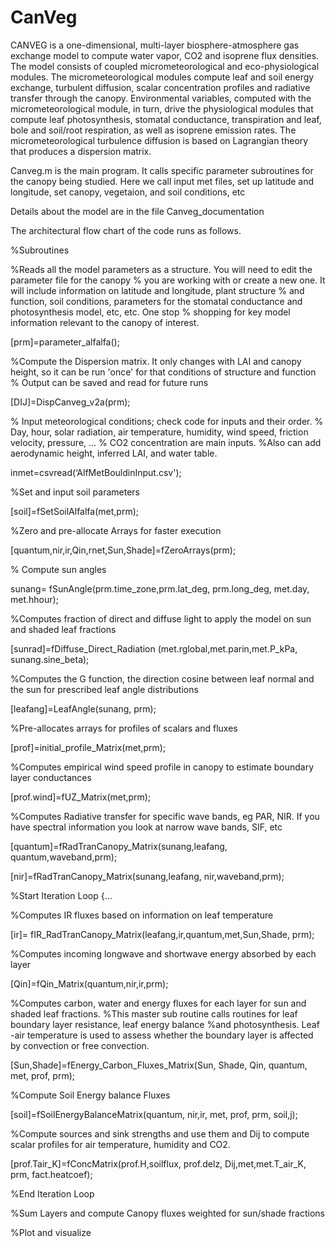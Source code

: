 # CanVeg
CANVEG is a one-dimensional, multi-layer biosphere-atmosphere gas exchange model to compute water vapor, CO2 and isoprene flux densities. The model consists of coupled micrometeorological and eco-physiological modules.  The micrometeorological modules compute leaf and soil energy exchange, turbulent diffusion, scalar concentration profiles and radiative transfer through the canopy.  Environmental variables, computed with the micrometeorological module, in turn, drive the physiological modules that compute leaf photosynthesis, stomatal conductance, transpiration and leaf, bole and soil/root respiration, as well as isoprene emission rates. The micrometeorological turbulence diffusion is based on Lagrangian theory that produces a dispersion matrix.

Canveg.m is the main program. It calls specific parameter subroutines for the canopy being studied. Here we call input met files, set up latitude and longitude, set canopy, vegetaion, and soil conditions, etc

Details about the model are in the file Canveg_documentation

The architectural flow chart of the code runs as follows.  

%Subroutines	

%Reads all the model parameters as a structure. You will need to edit the parameter file for the canopy
% you are working with or create a new one. It will include information on latitude and longitude, plant structure
% and function, soil conditions, parameters for the stomatal conductance and photosynthesis model, etc, etc. One stop
% shopping for key model information relevant to the canopy of interest.

[prm]=parameter_alfalfa();

%Compute the Dispersion matrix. It only changes with LAI and canopy  height, so it can be run 'once' for that conditions of structure and function
% Output can be saved and read for future runs

[DIJ]=DispCanveg_v2a(prm);  

%  Input meteorological conditions; check code for inputs and their order. 
%  Day, hour, solar radiation, air temperature, humidity, wind speed, friction velocity, pressure, ...
% CO2 concentration are main inputs. %Also can add aerodynamic height, inferred LAI, and water table.

inmet=csvread(‘AlfMetBouldinInput.csv');

%Set and input soil parameters

[soil]=fSetSoilAlfalfa(met,prm); 
	
%Zero and pre-allocate Arrays for faster execution

[quantum,nir,ir,Qin,rnet,Sun,Shade]=fZeroArrays(prm);
	
 % Compute sun angles
 
sunang= fSunAngle(prm.time_zone,prm.lat_deg, prm.long_deg, met.day, met.hhour);
	
%Computes fraction of direct and diffuse light to apply the model on sun and shaded leaf fractions

[sunrad]=fDiffuse_Direct_Radiation (met.rglobal,met.parin,met.P_kPa, sunang.sine_beta);

%Computes the G function, the direction cosine between leaf normal and the sun for prescribed leaf angle distributions

[leafang]=LeafAngle(sunang, prm);   
	
%Pre-allocates arrays for profiles of scalars and fluxes

[prof]=initial_profile_Matrix(met,prm); 

%Computes empirical wind speed profile in canopy to estimate boundary layer conductances	

[prof.wind]=fUZ_Matrix(met,prm);
	
%Computes Radiative transfer for specific wave bands, eg PAR, NIR. If you have spectral information you look at narrow wave bands, SIF, etc

[quantum]=fRadTranCanopy_Matrix(sunang,leafang, quantum,waveband,prm);

[nir]=fRadTranCanopy_Matrix(sunang,leafang, nir,waveband,prm);
	
%Start Iteration Loop {…

%Computes IR fluxes based on information on leaf temperature

[ir]= fIR_RadTranCanopy_Matrix(leafang,ir,quantum,met,Sun,Shade, prm); 

 %Computes incoming longwave and shortwave energy absorbed by each layer
 
[Qin]=fQin_Matrix(quantum,nir,ir,prm);

%Computes carbon, water and energy fluxes for each layer for sun and shaded leaf fractions. 
%This master sub routine calls routines for leaf boundary layer resistance, leaf energy balance 
%and photosynthesis.  Leaf -air temperature is used to assess whether the boundary layer is affected by convection or free convection.	

[Sun,Shade]=fEnergy_Carbon_Fluxes_Matrix(Sun, Shade, Qin, quantum, met, prof, prm);
	
%Compute Soil Energy balance Fluxes 

[soil]=fSoilEnergyBalanceMatrix(quantum, nir,ir, met, prof, prm, soil,j);

%Compute sources and sink strengths and use them and Dij to compute scalar profiles for air temperature, humidity and CO2.

[prof.Tair_K]=fConcMatrix(prof.H,soilflux, prof.delz, Dij,met,met.T_air_K, prm, fact.heatcoef);
	
%End Iteration Loop	
	
%Sum Layers and compute Canopy fluxes weighted for sun/shade fractions
	
%Plot and visualize
	
	


